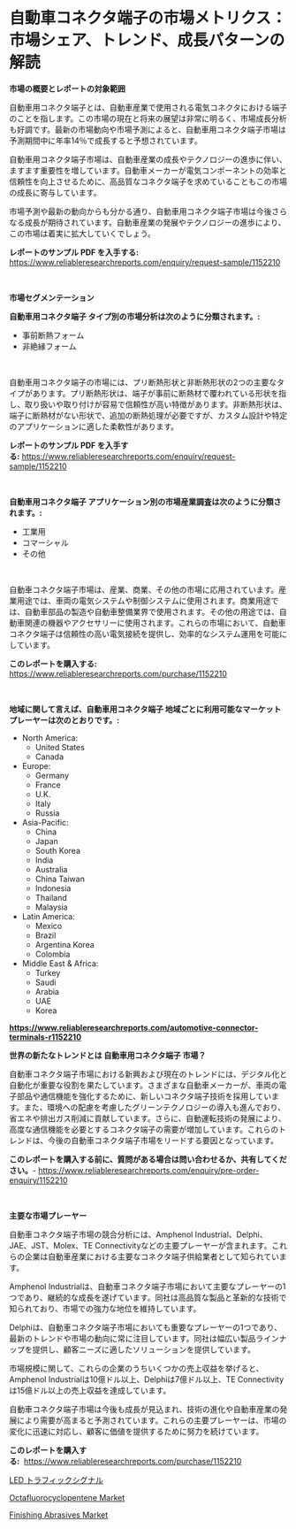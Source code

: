 <p><h1>自動車コネクタ端子の市場メトリクス：市場シェア、トレンド、成長パターンの解読</h1></p><p><strong>市場の概要とレポートの対象範囲</strong></p>
<p><p>自動車用コネクタ端子とは、自動車産業で使用される電気コネクタにおける端子のことを指します。この市場の現在と将来の展望は非常に明るく、市場成長分析も好調です。最新の市場動向や市場予測によると、自動車用コネクタ端子市場は予測期間中に年率14％で成長すると予想されています。</p><p>自動車用コネクタ端子市場は、自動車産業の成長やテクノロジーの進歩に伴い、ますます重要性を増しています。自動車メーカーが電気コンポーネントの効率と信頼性を向上させるために、高品質なコネクタ端子を求めていることもこの市場の成長に寄与しています。</p><p>市場予測や最新の動向からも分かる通り、自動車用コネクタ端子市場は今後さらなる成長が期待されています。自動車産業の発展やテクノロジーの進歩により、この市場は着実に拡大していくでしょう。</p></p>
<p><strong>レポートのサンプル PDF を入手する:</strong> <a href="https://www.reliableresearchreports.com/enquiry/request-sample/1152210">https://www.reliableresearchreports.com/enquiry/request-sample/1152210</a></p>
<p>&nbsp;</p>
<p><strong>市場セグメンテーション</strong></p>
<p><strong>自動車用コネクタ端子 タイプ別の市場分析は次のように分類されます。:</strong></p>
<p><ul><li>事前断熱フォーム</li><li>非絶縁フォーム</li></ul></p>
<p>&nbsp;</p>
<p><p>自動車用コネクタ端子の市場には、プリ断熱形状と非断熱形状の2つの主要なタイプがあります。プリ断熱形状は、端子が事前に断熱材で覆われている形状を指し、取り扱いや取り付けが容易で信頼性が高い特徴があります。非断熱形状は、端子に断熱材がない形状で、追加の断熱処理が必要ですが、カスタム設計や特定のアプリケーションに適した柔軟性があります。</p></p>
<p><strong>レポートのサンプル PDF を入手する:</strong>&nbsp;<a href="https://www.reliableresearchreports.com/enquiry/request-sample/1152210">https://www.reliableresearchreports.com/enquiry/request-sample/1152210</a></p>
<p>&nbsp;</p>
<p><strong> 自動車用コネクタ端子 アプリケーション別の市場産業調査は次のように分類されます。:</strong></p>
<p><ul><li>工業用</li><li>コマーシャル</li><li>その他</li></ul></p>
<p>&nbsp;</p>
<p><p>自動車コネクタ端子市場は、産業、商業、その他の市場に応用されています。産業用途では、車両の電気システムや制御システムに使用されます。商業用途では、自動車部品の製造や自動車整備業界で使用されます。その他の用途では、自動車関連の機器やアクセサリーに使用されます。これらの市場において、自動車コネクタ端子は信頼性の高い電気接続を提供し、効率的なシステム運用を可能にしています。</p></p>
<p><strong>このレポートを購入する:</strong>&nbsp; <a href="https://www.reliableresearchreports.com/purchase/1152210">https://www.reliableresearchreports.com/purchase/1152210</a></p>
<p>&nbsp;</p>
<p><strong>地域に関して言えば、自動車用コネクタ端子 地域ごとに利用可能なマーケットプレーヤーは次のとおりです。:</strong></p>
<p><ul>
    <li>
        North America:
        <ul>
            <li>United States</li>
            <li>Canada</li>
        </ul>
    </li>
    <li>
        Europe:
        <ul>
            <li>Germany</li>
            <li>France</li>
            <li>U.K.</li>
            <li>Italy</li>
            <li>Russia</li>
        </ul>
    </li>
    <li>
        Asia-Pacific:
        <ul>
            <li>China</li>
            <li>Japan</li>
            <li>South Korea</li>
            <li>India</li>
            <li>Australia</li>
            <li>China Taiwan</li>
            <li>Indonesia</li>
            <li>Thailand</li>
            <li>Malaysia</li>
        </ul>
    </li>
    <li>
        Latin America:
        <ul>
            <li>Mexico</li>
            <li>Brazil</li>
            <li>Argentina Korea</li>
            <li>Colombia</li>
        </ul>
    </li>
    <li>
        Middle East & Africa:
        <ul>
            <li>Turkey</li>
            <li>Saudi</li>
            <li>Arabia</li>
            <li>UAE</li>
            <li>Korea</li>
        </ul>
    </li>
    </ul></p>
<p><strong><a href="https://www.reliableresearchreports.com/automotive-connector-terminals-r1152210">https://www.reliableresearchreports.com/automotive-connector-terminals-r1152210</a></strong>&nbsp;</p>
<p><strong>世界の新たなトレンドとは 自動車用コネクタ端子 市場？</strong></p>
<p><p>自動車コネクタ端子市場における新興および現在のトレンドには、デジタル化と自動化が重要な役割を果たしています。さまざまな自動車メーカーが、車両の電子部品や通信機能を強化するために、新しいコネクタ端子技術を採用しています。また、環境への配慮を考慮したグリーンテクノロジーの導入も進んでおり、省エネや排出ガス削減に貢献しています。さらに、自動運転技術の発展により、高度な通信機能を必要とするコネクタ端子の需要が増加しています。これらのトレンドは、今後の自動車コネクタ端子市場をリードする要因となっています。</p></p>
<p><strong>このレポートを購入する前に、質問がある場合は問い合わせるか、共有してください。</strong>- <a href="https://www.reliableresearchreports.com/enquiry/pre-order-enquiry/1152210">https://www.reliableresearchreports.com/enquiry/pre-order-enquiry/1152210</a></p>
<p>&nbsp;</p>
<p><strong>主要な市場プレーヤー</strong></p>
<p><p>自動車コネクタ端子市場の競合分析には、Amphenol Industrial、Delphi、JAE、JST、Molex、TE Connectivityなどの主要プレーヤーが含まれます。これらの企業は自動車産業における主要なコネクタ端子供給業者として知られています。</p><p>Amphenol Industrialは、自動車コネクタ端子市場において主要なプレーヤーの1つであり、継続的な成長を遂げています。同社は高品質な製品と革新的な技術で知られており、市場での強力な地位を維持しています。</p><p>Delphiは、自動車コネクタ端子市場においても重要なプレーヤーの1つであり、最新のトレンドや市場の動向に常に注目しています。同社は幅広い製品ラインナップを提供し、顧客ニーズに適したソリューションを提供しています。</p><p>市場規模に関して、これらの企業のうちいくつかの売上収益を挙げると、Amphenol Industrialは10億ドル以上、Delphiは7億ドル以上、TE Connectivityは15億ドル以上の売上収益を達成しています。</p><p>自動車コネクタ端子市場は今後も成長が見込まれ、技術の進化や自動車産業の発展により需要が高まると予測されています。これらの主要プレーヤーは、市場の変化に迅速に対応し、顧客に価値を提供するために努力を続けています。</p></p>
<p><strong>このレポートを購入する:</strong>&nbsp;&nbsp;<a href="https://www.reliableresearchreports.com/purchase/1152210">https://www.reliableresearchreports.com/purchase/1152210</a></p>
<p><p><a href="https://github.com/Sophiaard2003/Market-Research-Report-List-1/blob/main/149955927753.md">LED トラフィックシグナル</a></p><p><a href="https://www.linkedin.com/pulse/insights-octafluorocyclopentene-market-size-analysing-share-sdjkc?trackingId=ruNVQJP0QSN4TuyIAkiEcA%3D%3D">Octafluorocyclopentene Market</a></p><p><a href="https://www.linkedin.com/pulse/finishing-abrasives-market-offers-provide-insightful-data-klpbc?trackingId=6G6nKQ5awhMIzrRgdPZ0EA%3D%3D">Finishing Abrasives Market</a></p></p>